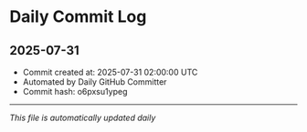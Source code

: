 # Daily Commit Log

## 2025-07-31

- Commit created at: 2025-07-31 02:00:00 UTC
- Automated by Daily GitHub Committer
- Commit hash: o6pxsu1ypeg

---
*This file is automatically updated daily*